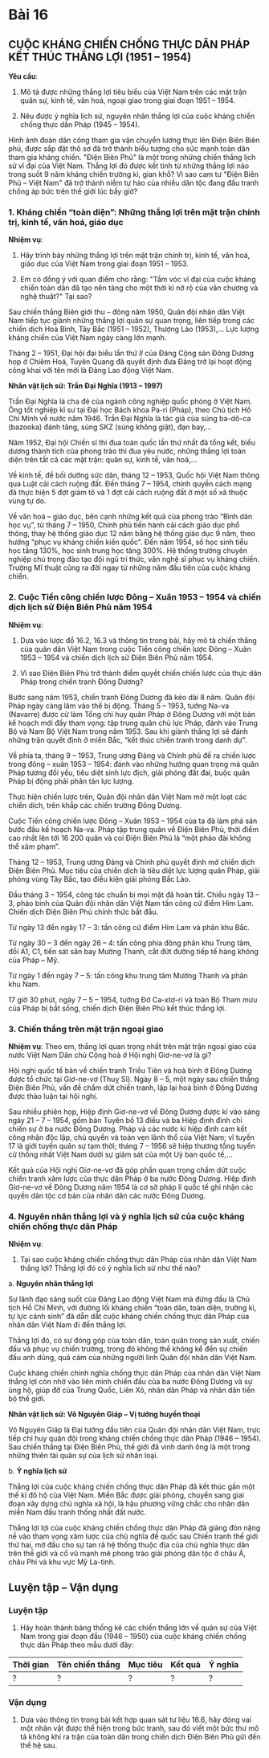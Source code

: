 # Bài 16
## CUỘC KHÁNG CHIẾN CHỐNG THỰC DÂN PHÁP KẾT THÚC THẮNG LỢI (1951 – 1954)

**Yêu cầu**:

1. Mô tả được những thắng lợi tiêu biểu của Việt Nam trên các mặt trận quân sự, kinh tế, văn hoá, ngoại giao trong giai đoạn 1951 – 1954.

2. Nêu được ý nghĩa lịch sử, nguyên nhân thắng lợi của cuộc kháng chiến chống thực dân Pháp (1945 – 1954).

Hình ảnh đoàn dân công tham gia vận chuyển lương thực lên Điện Biên Biên phủ, được sắp đặt thô sơ đã trở thành biểu tượng cho sức mạnh toàn dân tham gia kháng chiến. "Điện Biên Phủ" là một trong những chiến thắng lịch sử vĩ đại của Việt Nam. Thắng lợi đó được kết tinh từ những thắng lợi nào trong suốt 9 năm kháng chiến trường kì, gian khổ? Vì sao cam tư "Điện Biên Phủ – Việt Nam" đã trở thành niềm tự hào của nhiều dân tộc đang đấu tranh chống áp bức trên thế giới lúc bấy giờ?

### 1. Kháng chiến “toàn diện”: Những thắng lợi trên mặt trận chính trị, kinh tế, văn hoá, giáo dục

**Nhiệm vụ**:

1. Hãy trình bày những thắng lợi trên mặt trận chính trị, kinh tế, văn hoá, giáo dục của Việt Nam trong giai đoạn 1951 – 1953.

2. Em có đồng ý với quan điểm cho rằng: "Tầm vóc vĩ đại của cuộc kháng chiến toàn dân đã tạo nên tảng cho một thời kì nở rộ của văn chương và nghệ thuật?" Tại sao?

Sau chiến thắng Biên giới thu – đông năm 1950, Quân đội nhân dân Việt Nam tiếp tục giành những thắng lợi quân sự quan trọng, liên tiếp trong các chiến dịch Hoà Bình, Tây Bắc (1951 – 1952), Thượng Lào (1953),... Lực lượng kháng chiến của Việt Nam ngày càng lớn mạnh.

Tháng 2 – 1951, Đại hội đại biểu lần thứ $II$ của Đảng Cộng sản Đông Dương họp ở Chiêm Hoá, Tuyên Quang đã quyết định đưa Đảng trở lại hoạt động công khai với tên mới là Đảng Lao động Việt Nam.

**Nhân vật lịch sử: Trần Đại Nghĩa (1913 – 1997)**

Trần Đại Nghĩa là cha đẻ của ngành công nghiệp quốc phòng ở Việt Nam. Ông tốt nghiệp kĩ sư tại Đại học Bách khoa Pa-ri (Pháp), theo Chủ tịch Hồ Chí Minh về nước năm 1946. Trần Đại Nghĩa là tác giả của súng ba-dô-ca (bazooka) đánh tăng, súng SKZ (súng không giật), đạn bay,...

Năm 1952, Đại hội Chiến sĩ thi đua toàn quốc lần thứ nhất đã tổng kết, biểu dương thành tích của phong trào thi đua yêu nước, những thắng lợi toàn diện trên tất cả các mặt trận: quân sự, kinh tế, văn hoá,...

Về kinh tế, để bồi dưỡng sức dân, tháng 12 – 1953, Quốc hội Việt Nam thông qua Luật cải cách ruộng đất. Đến tháng 7 – 1954, chính quyền cách mạng đã thực hiện 5 đợt giảm tô và 1 đợt cải cách ruộng đất ở một số xã thuộc vùng tự do.

Về văn hoá – giáo dục, bên cạnh những kết quả của phong trào “Bình dân học vụ”, từ tháng 7 – 1950, Chính phủ tiến hành cải cách giáo dục phổ thông, thay hệ thống giáo dục 12 năm bằng hệ thống giáo dục 9 năm, theo hướng “phục vụ kháng chiến kiến quốc”. Đến năm 1954, số học sinh tiểu học tăng 130%, học sinh trung học tăng 300%. Hệ thống trường chuyên nghiệp chú trọng đào tạo đội ngũ trí thức, văn nghệ sĩ phục vụ kháng chiến. Trường Mĩ thuật cũng ra đời ngay từ những năm đầu tiên của cuộc kháng chiến.

### 2. Cuộc Tiến công chiến lược Đông – Xuân 1953 – 1954 và chiến dịch lịch sử Điện Biên Phủ năm 1954

**Nhiệm vụ**:

1. Dựa vào lược đồ 16.2, 16.3 và thông tin trong bài, hãy mô tả chiến thắng của quân dân Việt Nam trong cuộc Tiến công chiến lược Đông – Xuân 1953 – 1954 và chiến dịch lịch sử Điện Biên Phủ năm 1954.

2. Vì sao Điện Biên Phủ trở thành điểm quyết chiến chiến lược của thực dân Pháp trong chiến tranh Đông Dương?

Bước sang năm 1953, chiến tranh Đông Dương đã kéo dài 8 năm. Quân đội Pháp ngày càng lâm vào thế bị động. Tháng 5 – 1953, tướng Na-va (Navarre) được cử làm Tổng chỉ huy quân Pháp ở Đông Dương với một bản kế hoạch mới đẩy tham vọng: tập trung quân chủ lực Pháp, đánh vào Trung Bộ và Nam Bộ Việt Nam trong năm 1953. Sau khi giành thắng lợi sẽ đánh những trận quyết định ở miền Bắc, “kết thúc chiến tranh trong danh dự”.

Về phía ta, tháng 9 – 1953, Trung ương Đảng và Chính phủ đề ra chiến lược trong đông – xuân 1953 – 1954: đánh vào những hướng quan trọng mà quân Pháp tương đối yếu, tiêu diệt sinh lực địch, giải phóng đất đai, buộc quân Pháp bị động phải phân tán lực lượng.

Thực hiện chiến lược trên, Quân đội nhân dân Việt Nam mở một loạt các chiến dịch, trên khắp các chiến trường Đông Dương.

Cuộc Tiến công chiến lược Đông – Xuân 1953 – 1954 của ta đã làm phá sản bước đầu kế hoạch Na-va. Pháp tập trung quân về Điện Biên Phủ, thời điểm cao nhất lên tới 16 200 quân và coi Điện Biên Phủ là “một pháo đài không thể xâm phạm”.

Tháng 12 – 1953, Trung ương Đảng và Chính phủ quyết định mở chiến dịch Điện Biên Phủ. Mục tiêu của chiến dịch là tiêu diệt lực lượng quân Pháp, giải phóng vùng Tây Bắc, tạo điều kiện giải phóng Bắc Lào.

Đầu tháng 3 – 1954, công tác chuẩn bị mọi mặt đã hoàn tất. Chiều ngày 13 – 3, pháo binh của Quân đội nhân dân Việt Nam tấn công cứ điểm Him Lam. Chiến dịch Điện Biên Phủ chính thức bắt đầu.

Từ ngày 13 đến ngày 17 – 3: tấn công cứ điểm Him Lam và phân khu Bắc.

Từ ngày 30 – 3 đến ngày 26 – 4: tấn công phía đông phân khu Trung tâm, đồi A1, C1, tiến sát sân bay Mường Thanh, cắt đứt đường tiếp tế hàng không của Pháp – Mỹ.

Từ ngày 1 đến ngày 7 – 5: tấn công khu trung tâm Mường Thanh và phân khu Nam.

17 giờ 30 phút, ngày 7 – 5 – 1954, tướng Đờ Ca-xtơ-ri và toàn Bộ Tham mưu của Pháp bị bắt sống, chiến dịch Điện Biên Phủ kết thúc thắng lợi.

### 3. Chiến thắng trên mặt trận ngoại giao

**Nhiệm vụ**: Theo em, thắng lợi quan trọng nhất trên mặt trận ngoại giao của nước Việt Nam Dân chủ Cộng hoà ở Hội nghị Giơ-ne-vơ là gì?

Hội nghị quốc tế bàn về chiến tranh Triều Tiên và hoà bình ở Đông Dương được tổ chức tại Giơ-ne-vơ (Thuỵ Sĩ). Ngày 8 – 5, một ngày sau chiến thắng Điện Biên Phủ, vấn đề chấm dứt chiến tranh, lập lại hoà bình ở Đông Dương được thảo luận tại hội nghị.

Sau nhiều phiên họp, Hiệp định Giơ-ne-vơ về Đông Dương được kí vào sáng ngày 21 – 7 – 1954, gồm bản Tuyên bố 13 điều và ba Hiệp định đình chỉ chiến sự ở ba nước Đông Dương. Pháp và các nước kí hiệp định cam kết công nhận độc lập, chủ quyền và toàn vẹn lãnh thổ của Việt Nam; vĩ tuyến 17 là giới tuyến quân sự tạm thời; tháng 7 – 1956 sẽ hiệp thương tổng tuyển cử thống nhất Việt Nam dưới sự giám sát của một Uỷ ban quốc tế,...

Kết quả của Hội nghị Giơ-ne-vơ đã góp phần quan trọng chấm dứt cuộc chiến tranh xâm lược của thực dân Pháp ở ba nước Đông Dương. Hiệp định Giơ-ne-vơ về Đông Dương năm 1954 là cơ sở pháp lí quốc tế ghi nhận các quyền dân tộc cơ bản của nhân dân các nước Đông Dương.

### 4. Nguyên nhân thắng lợi và ý nghĩa lịch sử của cuộc kháng chiến chống thực dân Pháp

**Nhiệm vụ**:

1. Tại sao cuộc kháng chiến chống thực dân Pháp của nhân dân Việt Nam thắng lợi? Thắng lợi đó có ý nghĩa lịch sử như thế nào?

a. **Nguyên nhân thắng lợi**

Sự lãnh đạo sáng suốt của Đảng Lao động Việt Nam mà đứng đầu là Chủ tịch Hồ Chí Minh, với đường lối kháng chiến “toàn dân, toàn diện, trường kì, tự lực cánh sinh” đã dẫn dắt cuộc kháng chiến chống thực dân Pháp của nhân dân Việt Nam đi đến thắng lợi.

Thắng lợi đó, có sự đóng góp của toàn dân, toàn quân trong sản xuất, chiến đấu và phục vụ chiến trường, trong đó không thể không kể đến sự chiến đấu anh dũng, quả cảm của những người lính Quân đội nhân dân Việt Nam.

Cuộc kháng chiến chính nghĩa chống thực dân Pháp của nhân dân Việt Nam thắng lợi còn nhờ vào liên minh chiến đấu của ba nước Đông Dương và sự ủng hộ, giúp đỡ của Trung Quốc, Liên Xô, nhân dân Pháp và nhân dân tiến bộ thế giới.

**Nhân vật lịch sử: Võ Nguyên Giáp – Vị tướng huyền thoại**

Võ Nguyên Giáp là Đại tướng đầu tiên của Quân đội nhân dân Việt Nam, trực tiếp chỉ huy quân đội trong kháng chiến chống thực dân Pháp (1946 – 1954). Sau chiến thắng tại Điện Biên Phủ, thế giới đã vinh danh ông là một trong những thiên tài quân sự của lịch sử nhân loại.

b. **Ý nghĩa lịch sử**

Thắng lợi của cuộc kháng chiến chống thực dân Pháp đã kết thúc gần một thế kỉ đô hộ của Việt Nam. Miền Bắc được giải phóng, chuyển sang giai đoạn xây dựng chủ nghĩa xã hội, là hậu phương vững chắc cho nhân dân miền Nam đấu tranh thống nhất đất nước.

Thắng lợi lợi của cuộc kháng chiến chống thực dân Pháp đã giáng đòn nặng nề vào tham vọng xâm lược của chủ nghĩa đế quốc sau Chiến tranh thế giới thứ hai, mở đầu cho sự tan rã hệ thống thuộc địa của chủ nghĩa thực dân trên thế giới và cổ vũ mạnh mẽ phong trào giải phóng dân tộc ở châu Á, châu Phi và khu vực Mỹ La-tinh.

## Luyện tập – Vận dụng

### Luyện tập

1.  Hãy hoàn thành bảng thống kê các chiến thắng lớn về quân sự của Việt Nam trong giai đoạn đầu (1946 – 1950) của cuộc kháng chiến chống thực dân Pháp theo mẫu dưới đây:

| Thời gian | Tên chiến thắng | Mục tiêu | Kết quả | Ý nghĩa |
|---|---|---|---|---|
| ? | ? | ? | ? | ? |

### Vận dụng

1.  Dựa vào thông tin trong bài kết hợp quan sát tư liệu 16.6, hãy đóng vai một nhân vật được thể hiện trong bức tranh, sau đó viết một bức thư mô tả không khí ra trận của toàn dân trong chiến dịch Điện Biên Phủ gửi đến thế hệ sau.
